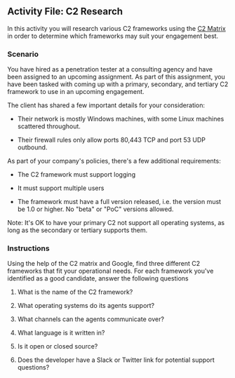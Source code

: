 ## Activity File: C2 Research

In this activity you will research various C2 frameworks using the [C2 Matrix](https://www.thec2matrix.com/matrix) in order to determine which frameworks may suit your engagement best.

### Scenario

You have hired as a penetration tester at a consulting agency and have been assigned to an upcoming assignment. As part of this assignment, you have been tasked with coming up with a primary, secondary, and tertiary C2 framework to use in an upcoming engagement. 

The client has shared a few important details for your consideration:

- Their network is mostly Windows machines, with some Linux machines scattered throughout.

- Their firewall rules only allow ports 80,443 TCP and port 53 UDP outbound.

As part of your company's policies, there's a few additional requirements:

- The C2 framework must support logging

- It must support multiple users

- The framework must have a full version released, i.e. the version must be 1.0 or higher. No "beta" or "PoC" versions allowed.


Note: It's OK to have your primary C2 not support all operating systems, as long as the secondary or tertiary supports them.


### Instructions 

Using the help of the C2 matrix and Google, find three different C2 frameworks that fit your operational needs. For each framework you've identified as a good candidate, answer the following questions

1. What is the name of the C2 framework?

2. What operating systems do its agents support?

3. What channels can the agents communicate over?

4. What language is it written in?

5. Is it open or closed source?

6. Does the developer have a Slack or Twitter link for potential support questions?

